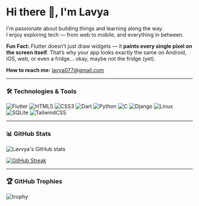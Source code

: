 # Hi there 👋, I'm Lavya

I'm passionate about building things and learning along the way.  
I enjoy exploring tech — from web to mobile, and everything in between.  

**Fun Fact:** Flutter doesn’t just draw widgets — it **paints every single pixel on the screen itself**. That’s why your app looks exactly the same on Android, iOS, web, or even a fridge… okay, maybe not the fridge (yet).


**How to reach me:** [lavya077@gmail.com](mailto:lavya077@gmail.com)

---

### 🛠️ Technologies & Tools
![Flutter](https://img.shields.io/badge/-Flutter-02569B?style=flat&logo=flutter&logoColor=white)
![HTML5](https://img.shields.io/badge/-HTML5-E34F26?style=flat&logo=html5&logoColor=white)
![CSS3](https://img.shields.io/badge/-CSS3-1572B6?style=flat&logo=css3&logoColor=white)
![Dart](https://img.shields.io/badge/-Dart-0175C2?style=flat&logo=dart&logoColor=white)
![Python](https://img.shields.io/badge/-Python-3776AB?style=flat&logo=python&logoColor=white)
![C](https://img.shields.io/badge/-C-00599C?style=flat&logo=c&logoColor=white)
![Django](https://img.shields.io/badge/-Django-092E20?style=flat&logo=django&logoColor=white)
![Linux](https://img.shields.io/badge/-Linux-FCC624?style=flat&logo=linux&logoColor=black)
![SQLite](https://img.shields.io/badge/-SQLite-003B57?style=flat&logo=sqlite&logoColor=white)
![TailwindCSS](https://img.shields.io/badge/-Tailwind_CSS-38B2AC?style=flat&logo=tailwind-css&logoColor=white)

---

### 📊 GitHub Stats
![Lavvya's GitHub stats](https://github-readme-stats.vercel.app/api?username=lavvya&show_icons=true&theme=tokyonight)

[![GitHub Streak](https://streak-stats.demolab.com?user=lavya77&theme=tokyonight&hide_border=true)](https://git.io/streak-stats)

---

### 🏆 GitHub Trophies
![trophy](https://github-profile-trophy.vercel.app/?username=lavvya&theme=onedark)

